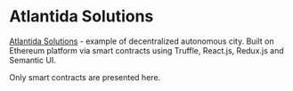# Atlantida Solutions
[Atlantida Solutions](https://atlantida-solutions.nparfen.vercel.app) - example of decentralized autonomous city. Built on Ethereum platform via smart contracts using Truffle, React.js, Redux.js and Semantic UI.

Only smart contracts are presented here.
